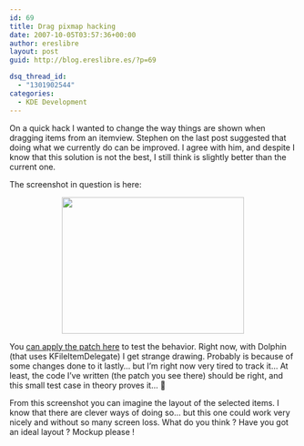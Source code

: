 ```yaml
---
id: 69
title: Drag pixmap hacking
date: 2007-10-05T03:57:36+00:00
author: ereslibre
layout: post
guid: http://blog.ereslibre.es/?p=69

dsq_thread_id:
  - "1301902544"
categories:
  - KDE Development
---
```

On a quick hack I wanted to change the way things are shown when dragging items from an itemview. Stephen on the last post suggested that doing what we currently do can be improved. I agree with him, and despite I know that this solution is not the best, I still think is slightly better than the current one.

The screenshot in question is here:

<p style="text-align: center" align="left">
  <a href="http://media.ereslibre.es/2007/10/betterdraglooking.png" target="_blank"><img src="http://media.ereslibre.es/2007/10/betterdraglooking.png" border="0" height="240" width="320" /></a>
</p>

You <a href="http://media.ereslibre.es/2007/10/betterDraggingLook.diff" target="_blank">can apply the patch here</a> to test the behavior. Right now, with Dolphin (that uses KFileItemDelegate) I get strange drawing. Probably is because of some changes done to it lastly&#8230; but I&#8217;m right now very tired to track it&#8230; At least, the code I&#8217;ve written (the patch you see there) should be right, and this small test case in theory proves it&#8230; 🙂

From this screenshot you can imagine the layout of the selected items. I know that there are clever ways of doing so&#8230; but this one could work very nicely and without so many screen loss. What do you think ? Have you got an ideal layout ? Mockup please !